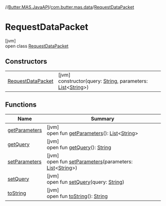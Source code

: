 //[Butter.MAS.JavaAPI](../../../index.md)/[com.butter.mas.data](../index.md)/[RequestDataPacket](index.md)

# RequestDataPacket

[jvm]\
open class [RequestDataPacket](index.md)

## Constructors

| | |
|---|---|
| [RequestDataPacket](-request-data-packet.md) | [jvm]<br>constructor(query: [String](https://docs.oracle.com/javase/8/docs/api/java/lang/String.html), parameters: [List](https://docs.oracle.com/javase/8/docs/api/java/util/List.html)&lt;[String](https://docs.oracle.com/javase/8/docs/api/java/lang/String.html)&gt;) |

## Functions

| Name | Summary |
|---|---|
| [getParameters](get-parameters.md) | [jvm]<br>open fun [getParameters](get-parameters.md)(): [List](https://docs.oracle.com/javase/8/docs/api/java/util/List.html)&lt;[String](https://docs.oracle.com/javase/8/docs/api/java/lang/String.html)&gt; |
| [getQuery](get-query.md) | [jvm]<br>open fun [getQuery](get-query.md)(): [String](https://docs.oracle.com/javase/8/docs/api/java/lang/String.html) |
| [setParameters](set-parameters.md) | [jvm]<br>open fun [setParameters](set-parameters.md)(parameters: [List](https://docs.oracle.com/javase/8/docs/api/java/util/List.html)&lt;[String](https://docs.oracle.com/javase/8/docs/api/java/lang/String.html)&gt;) |
| [setQuery](set-query.md) | [jvm]<br>open fun [setQuery](set-query.md)(query: [String](https://docs.oracle.com/javase/8/docs/api/java/lang/String.html)) |
| [toString](to-string.md) | [jvm]<br>open fun [toString](to-string.md)(): [String](https://docs.oracle.com/javase/8/docs/api/java/lang/String.html) |